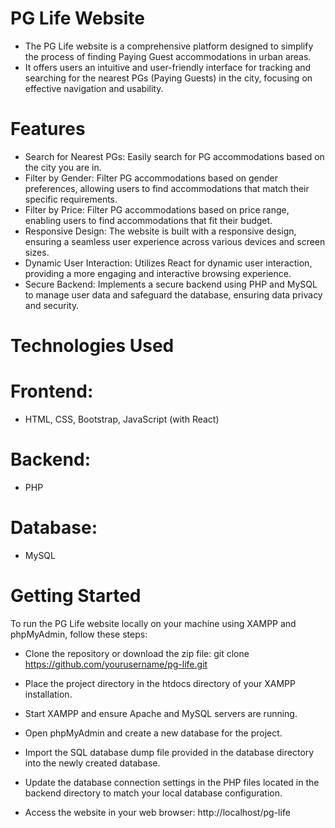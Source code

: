 # PG Life Website
- The PG Life website is a comprehensive platform designed to simplify the process of finding Paying Guest accommodations in urban areas. 
- It offers users an intuitive and user-friendly interface for tracking and searching for the nearest PGs (Paying Guests) in the city, focusing on effective navigation and usability.

# Features
- Search for Nearest PGs: Easily search for PG accommodations based on the city you are in.
- Filter by Gender: Filter PG accommodations based on gender preferences, allowing users to find accommodations that match their specific requirements.
- Filter by Price: Filter PG accommodations based on price range, enabling users to find accommodations that fit their budget.
- Responsive Design: The website is built with a responsive design, ensuring a seamless user experience across various devices and screen sizes.
- Dynamic User Interaction: Utilizes React for dynamic user interaction, providing a more engaging and interactive browsing experience.
- Secure Backend: Implements a secure backend using PHP and MySQL to manage user data and safeguard the database, ensuring data privacy and security.

# Technologies Used
# Frontend:
- HTML, CSS, Bootstrap, JavaScript (with React)
# Backend:
- PHP
# Database:
- MySQL

# Getting Started
To run the PG Life website locally on your machine using XAMPP and phpMyAdmin, follow these steps:

- Clone the repository or download the zip file:
git clone https://github.com/yourusername/pg-life.git

- Place the project directory in the htdocs directory of your XAMPP installation.
- Start XAMPP and ensure Apache and MySQL servers are running.
- Open phpMyAdmin and create a new database for the project.
- Import the SQL database dump file provided in the database directory into the newly created database.
- Update the database connection settings in the PHP files located in the backend directory to match your local database configuration.
- Access the website in your web browser: http://localhost/pg-life
